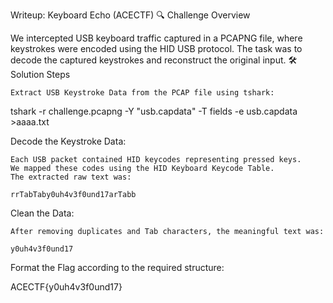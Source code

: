 Writeup: Keyboard Echo (ACECTF)
🔍 Challenge Overview

We intercepted USB keyboard traffic captured in a PCAPNG file, where keystrokes were encoded using the HID USB protocol. The task was to decode the captured keystrokes and reconstruct the original input.
🛠️ Solution Steps

    Extract USB Keystroke Data from the PCAP file using tshark:

tshark -r challenge.pcapng -Y "usb.capdata" -T fields -e usb.capdata >aaaa.txt

Decode the Keystroke Data:

    Each USB packet contained HID keycodes representing pressed keys.
    We mapped these codes using the HID Keyboard Keycode Table.
    The extracted raw text was:

    rrTabTaby0uh4v3f0und17arTabb

Clean the Data:

    After removing duplicates and Tab characters, the meaningful text was:

    y0uh4v3f0und17

Format the Flag according to the required structure:

ACECTF{y0uh4v3f0und17}